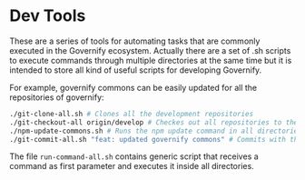 # Dev Tools

These are a series of tools for automating tasks that are commonly executed in the Governify ecosystem. Actually there are a set of .sh scripts to execute commands through multiple directories at the same time but it is intended to store all kind of useful scripts for developing Governify.

For example, governify commons can be easily updated for all the repositories of governify:

```bash
./git-clone-all.sh # Clones all the development repositories 
./git-checkout-all origin/develop # Checkes out all repositories to the development branch
./npm-update-commons.sh # Runs the npm update command in all directories. If the folder is not an npm project or commons is not installed nothing happens
./git-commit-all.sh "feat: updated governify commons" # Commits with the passed parameter and pushes to the origin branch
```

The file `run-command-all.sh` contains generic script that receives a command as first parameter and executes it inside all directories.